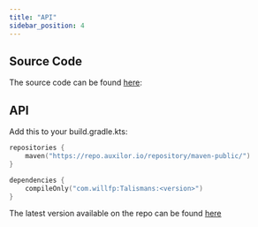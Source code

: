 ```yaml
---
title: "API"
sidebar_position: 4
---
```


## Source Code

The source code can be found [here](https://github.com/Auxilor/Talismans):

## API

Add this to your build.gradle.kts:

```kts
repositories {
    maven("https://repo.auxilor.io/repository/maven-public/")
}

dependencies {
    compileOnly("com.willfp:Talismans:<version>")
}
```

The latest version available on the repo can be found [here](https://github.com/Auxilor/Talismans/tags)
